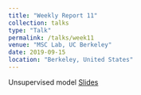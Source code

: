 ```yaml
---
title: "Weekly Report 11"
collection: talks
type: "Talk"
permalink: /talks/week11
venue: "MSC Lab, UC Berkeley"
date: 2019-09-15
location: "Berkeley, United States"
---
```

Unsupervised model
[Slides](http://jiaxiaosong.github.io/files/week11_talk.pdf)
